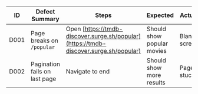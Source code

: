 | ID   | Defect Summary                | Steps                                                                                 | Expected                   | Actual       | Status      |
| ---- | ----------------------------- | ------------------------------------------------------------------------------------- | -------------------------- | ------------ | ----------- |
| D001 | Page breaks on `/popular`     | Open [https://tmdb-discover.surge.sh/popular](https://tmdb-discover.surge.sh/popular) | Should show popular movies | Blank screen | Known issue |
| D002 | Pagination fails on last page | Navigate to end                                                                       | Should show more results   | Page stuck   | Open        |

